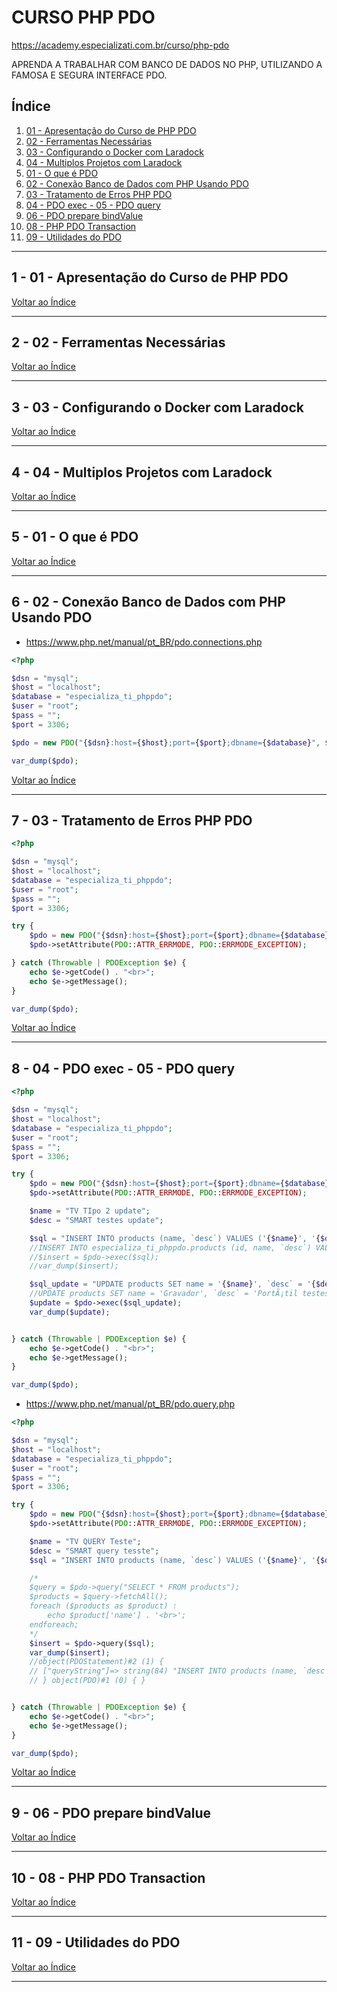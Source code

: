 # CURSO PHP PDO

https://academy.especializati.com.br/curso/php-pdo

APRENDA A TRABALHAR COM BANCO DE DADOS NO PHP, UTILIZANDO A FAMOSA E SEGURA INTERFACE PDO.

## <a name="indice">Índice</a>

1. [01 - Apresentação do Curso de PHP PDO](#parte1)     
2. [02 - Ferramentas Necessárias](#parte2)     
3. [03 - Configurando o Docker com Laradock](#parte3)     
4. [04 - Multiplos Projetos com Laradock](#parte4)     
5. [01 - O que é PDO](#parte5)     
6. [02 - Conexão Banco de Dados com PHP Usando PDO](#parte6)     
7. [03 - Tratamento de Erros PHP PDO](#parte7)     
8. [04 - PDO exec - 05 - PDO query](#parte8)     
9. [06 - PDO prepare bindValue](#parte9)     
10. [08 - PHP PDO Transaction](#parte10)     
11. [09 - Utilidades do PDO](#parte11)     
---


## <a name="parte1">1 - 01 - Apresentação do Curso de PHP PDO</a>



[Voltar ao Índice](#indice)

---


## <a name="parte2">2 - 02 - Ferramentas Necessárias</a>



[Voltar ao Índice](#indice)

---


## <a name="parte3">3 - 03 - Configurando o Docker com Laradock</a>



[Voltar ao Índice](#indice)

---


## <a name="parte4">4 - 04 - Multiplos Projetos com Laradock</a>



[Voltar ao Índice](#indice)

---


## <a name="parte5">5 - 01 - O que é PDO</a>



[Voltar ao Índice](#indice)

---


## <a name="parte6">6 - 02 - Conexão Banco de Dados com PHP Usando PDO</a>

- https://www.php.net/manual/pt_BR/pdo.connections.php

```php
<?php

$dsn = "mysql";
$host = "localhost";
$database = "especializa_ti_phppdo";
$user = "root";
$pass = "";
$port = 3306;

$pdo = new PDO("{$dsn}:host={$host};port={$port};dbname={$database}", $user, $pass);

var_dump($pdo);


```

[Voltar ao Índice](#indice)

---


## <a name="parte7">7 - 03 - Tratamento de Erros PHP PDO</a>

```php
<?php

$dsn = "mysql";
$host = "localhost";
$database = "especializa_ti_phppdo";
$user = "root";
$pass = "";
$port = 3306;

try {
    $pdo = new PDO("{$dsn}:host={$host};port={$port};dbname={$database}", $user, $pass);
    $pdo->setAttribute(PDO::ATTR_ERRMODE, PDO::ERRMODE_EXCEPTION);

} catch (Throwable | PDOException $e) {
    echo $e->getCode() . "<br>";
    echo $e->getMessage();
}

var_dump($pdo);


```


[Voltar ao Índice](#indice)

---


## <a name="parte8">8 - 04 - PDO exec - 05 - PDO query</a>


```php
<?php

$dsn = "mysql";
$host = "localhost";
$database = "especializa_ti_phppdo";
$user = "root";
$pass = "";
$port = 3306;

try {
    $pdo = new PDO("{$dsn}:host={$host};port={$port};dbname={$database}", $user, $pass);
    $pdo->setAttribute(PDO::ATTR_ERRMODE, PDO::ERRMODE_EXCEPTION);

    $name = "TV TIpo 2 update";
    $desc = "SMART testes update";

    $sql = "INSERT INTO products (name, `desc`) VALUES ('{$name}', '{$desc}');";
    //INSERT INTO especializa_ti_phppdo.products (id, name, `desc`) VALUES (1, 'TV', 'Smart TV');
    //$insert = $pdo->exec($sql);
    //var_dump($insert);

    $sql_update = "UPDATE products SET name = '{$name}', `desc` = '{$desc}' WHERE id = 1;";
    //UPDATE products SET name = 'Gravador', `desc` = 'PortÃ¡til testes' WHERE id = 1;
    $update = $pdo->exec($sql_update);
    var_dump($update);


} catch (Throwable | PDOException $e) {
    echo $e->getCode() . "<br>";
    echo $e->getMessage();
}

var_dump($pdo);


```

- https://www.php.net/manual/pt_BR/pdo.query.php

```php
<?php

$dsn = "mysql";
$host = "localhost";
$database = "especializa_ti_phppdo";
$user = "root";
$pass = "";
$port = 3306;

try {
    $pdo = new PDO("{$dsn}:host={$host};port={$port};dbname={$database}", $user, $pass);
    $pdo->setAttribute(PDO::ATTR_ERRMODE, PDO::ERRMODE_EXCEPTION);

    $name = "TV QUERY Teste";
    $desc = "SMART query tesste";
    $sql = "INSERT INTO products (name, `desc`) VALUES ('{$name}', '{$desc}');";

    /*
    $query = $pdo->query("SELECT * FROM products");
    $products = $query->fetchAll();
    foreach ($products as $product) :
        echo $product['name'] . '<br>';
    endforeach;
    */
    $insert = $pdo->query($sql);
    var_dump($insert);
    //object(PDOStatement)#2 (1) {
    // ["queryString"]=> string(84) "INSERT INTO products (name, `desc`) VALUES ('TV QUERY Teste', 'SMART query tesste');"
    // } object(PDO)#1 (0) { }


} catch (Throwable | PDOException $e) {
    echo $e->getCode() . "<br>";
    echo $e->getMessage();
}

var_dump($pdo);


```


[Voltar ao Índice](#indice)

---


## <a name="parte9">9 - 06 - PDO prepare bindValue</a>



[Voltar ao Índice](#indice)

---


## <a name="parte10">10 - 08 - PHP PDO Transaction</a>



[Voltar ao Índice](#indice)

---


## <a name="parte11">11 - 09 - Utilidades do PDO</a>



[Voltar ao Índice](#indice)

---

